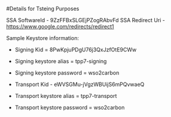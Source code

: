 #Details for Tsteing Purposes

SSA SoftwareId - 9ZzFFBxSLGEjPZogRAbvFd
SSA Redirect Uri - https://www.google.com/redirects/redirect1


Sample Keystore information:
- Signing Kid = 8PwKpjuPDgU76j3QxJzfOtE9CWw

- Signing keystore alias = tpp7-signing

- Signing keystore password = wso2carbon

- Transport Kid - eWVSGMu-jVgzWBUijS6mPQvwaeQ

- Transport keystore alias = tpp7-transport

- Transport keystore password = wso2carbon


